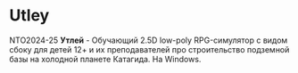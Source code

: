 # Utley
NTO2024-25
**Утлей** - Обучающий 2.5D low-poly RPG-симулятор с видом сбоку для детей 12+ и их преподавателей про строительство подземной базы на холодной планете Катагида. На Windows.
